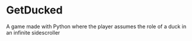 # GetDucked
A game made with Python where the player assumes the role of a duck in an infinite sidescroller
